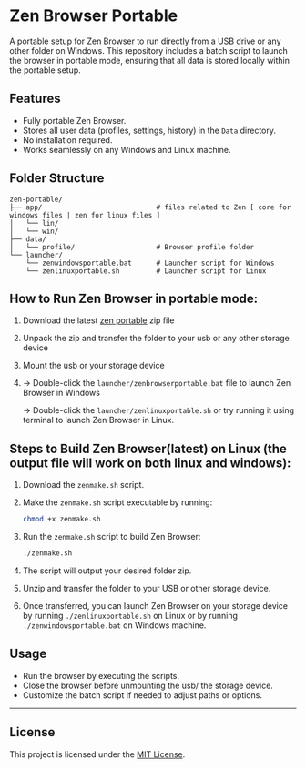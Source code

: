 # Zen Browser Portable

A portable setup for Zen Browser to run directly from a USB drive or any other folder on Windows. This repository includes a batch script to launch the browser in portable mode, ensuring that all data is stored locally within the portable setup.

## Features
- Fully portable Zen Browser.
- Stores all user data (profiles, settings, history) in the `Data` directory.
- No installation required.
- Works seamlessly on any Windows and Linux machine.

## Folder Structure
```
zen-portable/
├── app/                            # files related to Zen [ core for windows files | zen for linux files ]
│   └── lin/
│   └── win/
├── data/
│   └── profile/                    # Browser profile folder
└── launcher/
    └── zenwindowsportable.bat      # Launcher script for Windows
    └── zenlinuxportable.sh         # Launcher script for Linux

```



## How to Run Zen Browser in portable mode: 
1. Download the latest [zen portable](https://github.com/wysh3/Zen-Browser-Portable/releases) zip file
   
2. Unpack the zip and transfer the folder to your usb or any other storage device

3. Mount the usb or your storage device

4. -> Double-click the `launcher/zenbrowserportable.bat` file to launch Zen Browser in Windows 

   -> Double-click the `launcher/zenlinuxportable.sh` or try running it using terminal to launch Zen Browser in Linux.

## Steps to Build Zen Browser(latest) on Linux (the output file will work on both linux and windows):

1. Download the `zenmake.sh` script.

2. Make the `zenmake.sh` script executable by running:
    ```bash
    chmod +x zenmake.sh
    ```

3. Run the `zenmake.sh` script to build Zen Browser:
    ```bash
    ./zenmake.sh
    ```

4. The script will output your desired folder zip.

5. Unzip and transfer the folder to your USB or other storage device.

6. Once transferred, you can launch Zen Browser on your storage device by running `./zenlinuxportable.sh` on Linux or by running `./zenwindowsportable.bat` on Windows machine.

## Usage
- Run the browser by executing the scripts.
- Close the browser before unmounting the usb/ the storage device.
- Customize the batch script if needed to adjust paths or options.

---

## License
This project is licensed under the [MIT License](LICENSE).
